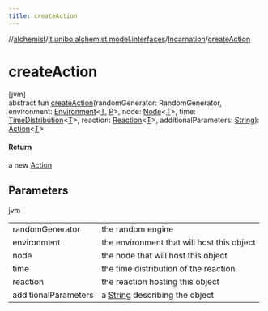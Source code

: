 ```yaml
---
title: createAction
---
```

//[alchemist](../../../index.html)/[it.unibo.alchemist.model.interfaces](../index.html)/[Incarnation](index.html)/[createAction](create-action.html)



# createAction



[jvm]\
abstract fun [createAction](create-action.html)(randomGenerator: RandomGenerator, environment: [Environment](../-environment/index.html)<[T](../-node/index.html), [P](../-position2-d/index.html)>, node: [Node](../-node/index.html)<[T](../-node/index.html)>, time: [TimeDistribution](../-time-distribution/index.html)<[T](../-node/index.html)>, reaction: [Reaction](../-reaction/index.html)<[T](../-node/index.html)>, additionalParameters: [String](https://docs.oracle.com/javase/8/docs/api/java/lang/String.html)): [Action](../-action/index.html)<[T](../-node/index.html)>



#### Return



a new [Action](../-action/index.html)



## Parameters


jvm

| | |
|---|---|
| randomGenerator | the random engine |
| environment | the environment that will host this object |
| node | the node that will host this object |
| time | the time distribution of the reaction |
| reaction | the reaction hosting this object |
| additionalParameters | a [String](https://docs.oracle.com/javase/8/docs/api/java/lang/String.html) describing the object |




